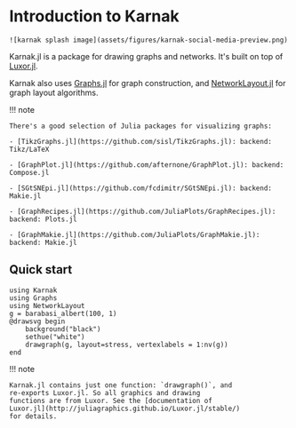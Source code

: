 # Introduction to Karnak

```
![karnak splash image](assets/figures/karnak-social-media-preview.png)
```

Karnak.jl is a package for drawing graphs and networks. It's built on top of [Luxor.jl](https://github.com/JuliaGraphics/Luxor.jl).

Karnak also uses [Graphs.jl](https://github.com/JuliaGraphs/Graphs.jl) for graph construction, and [NetworkLayout.jl](https://juliagraphs.org/NetworkLayout.jl/) for graph layout algorithms.

!!! note

    There's a good selection of Julia packages for visualizing graphs:

    - [TikzGraphs.jl](https://github.com/sisl/TikzGraphs.jl): backend: Tikz/LaTeX

    - [GraphPlot.jl](https://github.com/afternone/GraphPlot.jl): backend: Compose.jl

    - [SGtSNEpi.jl](https://github.com/fcdimitr/SGtSNEpi.jl): backend: Makie.jl

    - [GraphRecipes.jl](https://github.com/JuliaPlots/GraphRecipes.jl): backend: Plots.jl

    - [GraphMakie.jl](https://github.com/JuliaPlots/GraphMakie.jl): backend: Makie.jl

## Quick start

```@example
using Karnak
using Graphs
using NetworkLayout
g = barabasi_albert(100, 1)
@drawsvg begin
    background("black")
    sethue("white")
    drawgraph(g, layout=stress, vertexlabels = 1:nv(g))
end
```

!!! note

    Karnak.jl contains just one function: `drawgraph()`, and
    re-exports Luxor.jl. So all graphics and drawing
    functions are from Luxor. See the [documentation of
    Luxor.jl](http://juliagraphics.github.io/Luxor.jl/stable/)
    for details.
